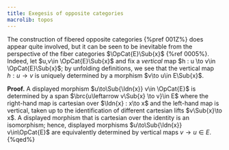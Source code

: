 ```yaml
---
title: Exegesis of opposite categories
macrolib: topos
---
```


The construction of fibered opposite categories {%pref 001Z%} does appear quite
involved, but it can be seen to be inevitable from the perspective of the fiber
categories $\OpCat{E}\Sub{x}$ {%ref 0005%}. Indeed, let $u,v\in
\OpCat{E}\Sub{x}$ and fix a *vertical* map $h : u \to v\in \OpCat{E}\Sub{x}$;
by unfolding definitions, we see that the vertical map $h : u \to v$ is
uniquely determined by a morphism $v\to u\in E\Sub{x}$.

**Proof.** A displayed morphism $u\to\Sub{\Idn{x}} v\in \OpCat{E}$ is
determined by a span $\brc{u\leftarrow v\Sub{x} \to v}\in E$ where the right-hand
map is cartesian over $\Idn{x} : x\to x$ and the left-hand map is vertical, taken up to the identification of
different cartesian lifts $v\Sub{x}\to x$. A displayed morphism that is cartesian over the identity is an isomorphism; hence, displayed morphisms $u\to\Sub{\Idn{x}} v\in\OpCat{E}$ are equivalently determined by vertical maps $v\to u \in E$.
{%qed%}
